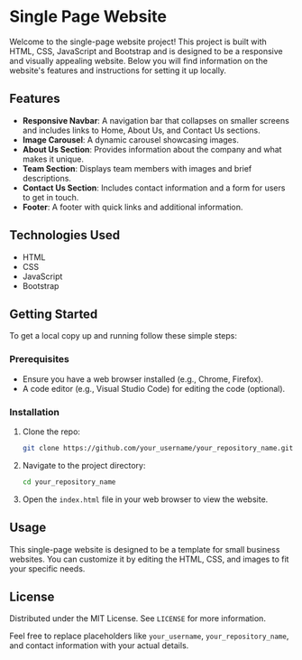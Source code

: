 
# Single Page Website

Welcome to the single-page website project! This project is built with HTML, CSS, JavaScript and Bootstrap and is designed to be a responsive and visually appealing website. Below you will find information on the website's features and instructions for setting it up locally.

## Features

- **Responsive Navbar**: A navigation bar that collapses on smaller screens and includes links to Home, About Us, and Contact Us sections.
- **Image Carousel**: A dynamic carousel showcasing images.
- **About Us Section**: Provides information about the company and what makes it unique.
- **Team Section**: Displays team members with images and brief descriptions.
- **Contact Us Section**: Includes contact information and a form for users to get in touch.
- **Footer**: A footer with quick links and additional information.

## Technologies Used

- HTML
- CSS
- JavaScript
- Bootstrap

## Getting Started

To get a local copy up and running follow these simple steps:

### Prerequisites

- Ensure you have a web browser installed (e.g., Chrome, Firefox).
- A code editor (e.g., Visual Studio Code) for editing the code (optional).

### Installation

1. Clone the repo:
   ```sh
   git clone https://github.com/your_username/your_repository_name.git
   ```
2. Navigate to the project directory:
   ```sh
   cd your_repository_name
   ```
3. Open the `index.html` file in your web browser to view the website.

## Usage

This single-page website is designed to be a template for small business websites. You can customize it by editing the HTML, CSS, and images to fit your specific needs.


## License

Distributed under the MIT License. See `LICENSE` for more information.


Feel free to replace placeholders like `your_username`, `your_repository_name`, and contact information with your actual details. 
